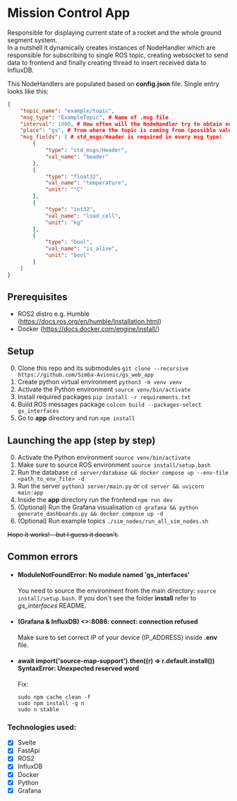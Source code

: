# Mission Control App
Responsible for displaying current state of a rocket and the whole ground segment system. <br>
In a nutshell it dynamically creates instances of NodeHandler which are responsible for subscribing to single ROS topic,
creating websocket to send data to frontend and finally creating thread to insert received data to InfluxDB.

This NodeHandlers are populated based on **config.json** file.
Single entry looks like this:

```json
{
    "topic_name": "example/topic",
    "msg_type": "ExampleTopic", # Name of .msg file
    "interval": 1000, # How often will the NodeHandler try to obtain new msg (in ms)
    "place": "gs", # from where the topic is coming from (possible values: "gs", "rocket") 
    "msg_fields": [ # std_msgs/Header is required in every msg type!
        {
            "type": "std_msgs/Header",
            "val_name": "header"
        },
        {
            "type": "float32",
            "val_name": "temperature",
            "unit": "°C"
        },
        {
            "type": "int32",
            "val_name": "load_cell",
            "unit": "kg"
        },
        {
            "type": "bool",
            "val_name": "is_alive",
            "unit": "bool"
        }
    ]
}
```

## Prerequisites
- ROS2 distro e.g. Humble (https://docs.ros.org/en/humble/Installation.html)
- Docker (https://docs.docker.com/engine/install/)

## Setup
0. Clone this repo and its submodules `git clone --recursive https://github.com/Simba-Avionic/gs_web_app`
1. Create python virtual environment `python3 -m venv venv`
2. Activate the Python environment `source venv/bin/activate`
3. Install required packages `pip install -r requirements.txt`
4. Build ROS messages package `colcon build --packages-select gs_interfaces`
5. Go to **app** directory and run `npm install`<br>

## Launching the app (step by step)
0. Activate the Python environment `source venv/bin/activate`
1. Make sure to source ROS environment `source install/setup.bash`
2. Run the database `cd server/database && docker compose up --env-file <path_to_env_file> -d`
3. Run the server `python3 server/main.py` or `cd server && uvicorn main:app`
4. Inside the **app** directory run the frontend `npm run dev`
5. (Optional) Run the Grafana visualisation `cd grafana && python generate_dashboards.py && docker compose up -d`
6. (Optional) Run example topics `./sim_nodes/run_all_sim_nodes.sh`

~~Hope it works! - but I guess it doesn't.~~

## Common errors

- #### ModuleNotFoundError: No module named 'gs_interfaces'
    You need to source the environment from the main directory: `source install/setup.bash`.
If you don't see the folder **install** refer to *gs_interfaces* README.

- #### (Grafana & InfluxDB) <>:8086: connect: connection refused
    Make sure to set correct IP of your device (IP_ADDRESS) inside **.env** file.

- #### await import('source-map-support').then((r) => r.default.install()) <br> SyntaxError: Unexpected reserved word
    Fix:
    ```shell
    sudo npm cache clean -f
    sudo npm install -g n
    sudo n stable
    ```
### Technologies used:

- [x] Svelte
- [x] FastApi
- [x] ROS2
- [x] InfluxDB
- [x] Docker
- [x] Python
- [x] Grafana
